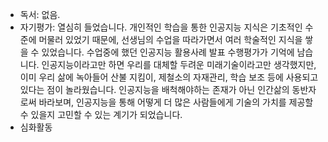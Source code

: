 - 독서: 없음.
- 자기평가: 열심히 들었습니다. 개인적인 학습을 통한 인공지능 지식은 기초적인 수준에 머물러 있었기 때문에, 선생님의 수업을 따라가면서 여러 학술적인 지식을 쌓을 수 있었습니다. 수업중에 했던 인공지능 활용사례 발표 수행평가가 기억에 남습니다. 인공지능이라고만 하면 우리를 대체할 두려운 미래기술이라고만 생각했지만, 이미 우리 삶에 녹아들어 산불 지킴이, 제철소의 자재관리, 학습 보조 등에 사용되고 있다는 점이 놀라웠습니다. 인공지능을 배척해야하는 존재가 아닌 인간삶의 동반자로써 바라보며, 인공지능을 통해 어떻게 더 많은 사람들에게 기술의 가치를 제공할 수 있을지 고민할 수 있는 계기가 되었습니다.
- 심화활동
<!--stackedit_data:
eyJoaXN0b3J5IjpbMTA0OTQxNzExMyw0MDY5NDAxMzcsMTYxNj
UxOTEwOCwtMTc0MDc3NjcxMl19
-->